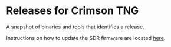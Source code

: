 Releases for Crimson TNG
===

A snapshot of binaries and tools that identifies a release.

Instructions on how to update the SDR firmware are located [here](http://support.pervices.com/how-to/pvht-5-updatefirmware).
